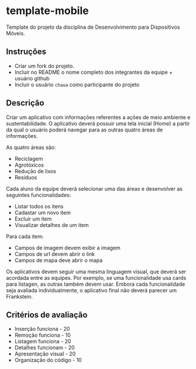 # template-mobile

Template do projeto da disciplina de Desenvolvimento para Dispositivos Móveis.

## Instruções

- Criar um fork do projeto.
- Incluir no README o nome completo dos integrantes da equipe + usuário github
- Incluir o usuário `chaua` como participante do projeto

## Descrição

Criar um aplicativo com informações referentes a ações de meio ambiente e
sustentabilidade. O aplicativo deverá possuir uma tela inicial (Home) a partir
da qual o usuário poderá navegar para as outras quatro áreas de informações.

As quatro áreas são:

- Reciclagem
- Agrotóxicos
- Redução de lixos
- Resíduos

Cada aluno da equipe deverá selecionar uma das áreas e desenvolver as seguintes funcionalidades:

- Listar todos os itens
- Cadastar um novo item
- Excluir um item
- Visualizar detalhes de um item

Para cada item:
- Campos de imagem devem exibir a imagem
- Campos de url devem abrir o link
- Campos de mapa deve abrir o mapa

Os aplicativos devem seguir uma mesma linguagem visual, que deverá ser acordada
entre as equipes. Por exemplo, se uma funcionalidade usa cards para listagen,
as outras também devem usar. Embora cada funcionalidade seja avaliada
individualmente, o aplicativo final não deverá parecer um Frankstein.

## Critérios de avaliação

- Inserção funciona - 20
- Remoção funciona - 10
- Listagem funciona - 20
- Detalhes funcionam - 20
- Apresentação visual - 20
- Organização do código - 10
    
